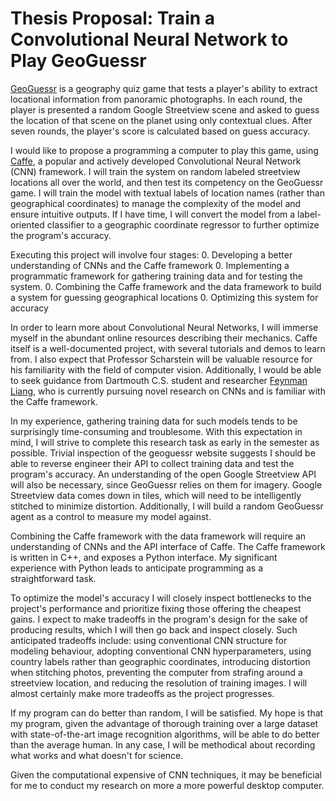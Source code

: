 # Thesis Proposal: Train a Convolutional Neural Network to Play GeoGuessr
[GeoGuessr](https://www.geoguessr.com) is a geography quiz game that tests a player's ability to extract locational information from panoramic photographs. In each round, the player is presented a random Google Streetview scene and asked to guess the location of that scene on the planet using only contextual clues. After seven rounds, the player's score is calculated based on guess accuracy.

I would like to propose a programming a computer to play this game, using [Caffe](http://caffe.berkeleyvision.org/), a popular and actively developed Convolutional Neural Network (CNN) framework. I will train the system on random labeled streetview locations all over the world, and then test its competency on the GeoGuessr game. I will train the model with textual labels of location names (rather than geographical coordinates) to manage the complexity of the model and ensure intuitive outputs. If I have time, I will convert the model from a label-oriented classifier to a geographic coordinate regressor to further optimize the program's accuracy.

Executing this project will involve four stages:
0. Developing a better understanding of CNNs and the Caffe framework
0. Implementing a programmatic framework for gathering training data and for testing the system.
0. Combining the Caffe framework and the data framework to build a system for guessing geographical locations
0. Optimizing this system for accuracy

In order to learn more about Convolutional Neural Networks, I will immerse myself in the abundant online resources describing their mechanics. Caffe itself is a well-documented project, with several tutorials and demos to learn from. I also expect that Professor Scharstein will be valuable resource for his familiarity with the field of computer vision. Additionally, I would be able to seek guidance from Dartmouth C.S. student and researcher [Feynman Liang](http://feynmanliang.com), who is currently pursuing novel research on CNNs and is familiar with the Caffe framework.

In my experience, gathering training data for such models tends to be surprisingly time-consuming and troublesome. With this expectation in mind, I will strive to complete this research task as early in the semester as possible. Trivial inspection of the geoguessr website suggests I should be able to reverse engineer their API to collect training data and test the program's accuracy. An understanding of the open Google Streetview API will also be necessary, since GeoGuessr relies on them for imagery. Google Streetview data comes down in tiles, which will need to be intelligently stitched to minimize distortion. Additionally, I will build a random GeoGuessr agent as a control to measure my model against.

Combining the Caffe framework with the data framework will require an understanding of CNNs and the API interface of Caffe. The Caffe framework is written in C++, and exposes a Python interface. My significant experience with Python leads to anticipate programming as a straightforward task.

To optimize the model's accuracy I will closely inspect bottlenecks to the project's performance and prioritize fixing those offering the cheapest gains. I expect to make tradeoffs in the program's design for the sake of producing results, which I will then go back and inspect closely. Such anticipated tradeoffs include: using conventional CNN structure for modeling behaviour, adopting conventional CNN hyperparameters, using country labels rather than geographic coordinates, introducing distortion when stitching photos, preventing the computer from strafing around a streetview location, and reducing the resolution of training images. I will almost certainly make more tradeoffs as the project progresses.

If my program can do better than random, I will be satisfied. My hope is that my program, given the advantage of thorough training over a large dataset with state-of-the-art image recognition algorithms, will be able to do better than the average human. In any case, I will be methodical about recording what works and what doesn't for science.

Given the computational expensive of CNN techniques, it may be beneficial for me to conduct my research on more a more powerful desktop computer.
